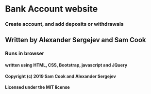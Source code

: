 # Bank Account website
### Create account, and add deposits or withdrawals

## Written by Alexander Sergejev and Sam Cook

### Runs in browser

#### written using HTML, CSS, Bootstrap, javascript and JQuery

#### Copyright (c) 2019 Sam Cook and Alexander Sergejev

#### Licensed under the MIT license
